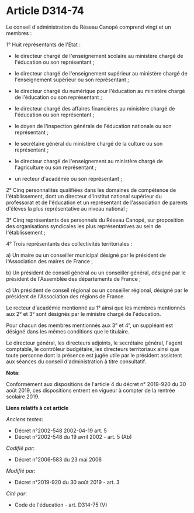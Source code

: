 # Article D314-74

Le conseil d'administration du Réseau Canopé comprend vingt et un membres :

1° Huit représentants de l'Etat :

- le directeur chargé de l'enseignement scolaire au ministère chargé de l'éducation ou son représentant ;

- le directeur chargé de l'enseignement supérieur au ministère chargé de l'enseignement supérieur ou son représentant ;

- le directeur chargé du numérique pour l'éducation au ministère chargé de l'éducation ou son représentant ;

- le directeur chargé des affaires financières au ministère chargé de l'éducation ou son représentant ;

- le doyen de l'inspection générale de l'éducation nationale ou son représentant ;

- le secrétaire général du ministère chargé de la culture ou son représentant ;

- le directeur chargé de l'enseignement au ministère chargé de l'agriculture ou son représentant ;

- un recteur d'académie ou son représentant ;

2° Cinq personnalités qualifiées dans les domaines de compétence de l'établissement, dont un directeur d'institut national
supérieur du professorat et de l'éducation et un représentant de l'association de parents d'élèves la plus représentative au
niveau national ;

3° Cinq représentants des personnels du Réseau Canopé, sur proposition des organisations syndicales les plus représentatives
au sein de l'établissement ;

4° Trois représentants des collectivités territoriales :

a) Un maire ou un conseiller municipal désigné par le président de l'Association des maires de France ;

b) Un président de conseil général ou un conseiller général, désigné par le président de l'Assemblée des départements de
France ;

c) Un président de conseil régional ou un conseiller régional, désigné par le président de l'Association des régions de
France.

Le recteur d'académie mentionné au 1° ainsi que les membres mentionnés aux 2° et 3° sont désignés par le ministre chargé de
l'éducation.

Pour chacun des membres mentionnés aux 3° et 4°, un suppléant est désigné dans les mêmes conditions que le titulaire.

Le directeur général, les directeurs adjoints, le secrétaire général, l'agent comptable, le contrôleur budgétaire, les
directeurs territoriaux ainsi que toute personne dont la présence est jugée utile par le président assistent aux séances du
conseil d'administration à titre consultatif.

**Nota:**

Conformément aux dispositions de l'article 4 du décret n° 2019-920 du 30 août 2019, ces dispositions entrent en vigueur à
compter de la rentrée scolaire 2019.

**Liens relatifs à cet article**

_Anciens textes_:

  - Décret n°2002-548 2002-04-19 art. 5
  - Décret n°2002-548 du 19 avril 2002 - art. 5 (Ab)

_Codifié par_:

  - Décret n°2006-583 du 23 mai 2006

_Modifié par_:

  - Décret n°2019-920 du 30 août 2019 - art. 3

_Cité par_:

  - Code de l'éducation - art. D314-75 (V)
